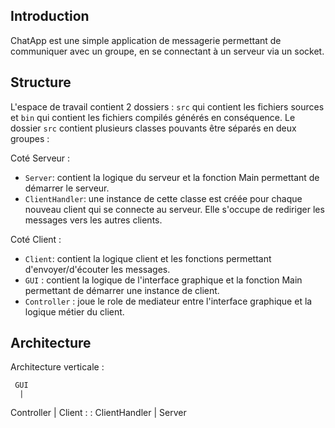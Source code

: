 ## Introduction

ChatApp est une simple application de messagerie permettant de communiquer avec un groupe, en se connectant à un serveur via un socket. 

## Structure

L'espace de travail contient 2 dossiers : `src` qui contient les fichiers sources et `bin` qui contient les fichiers compilés générés en conséquence. 
Le dossier `src` contient plusieurs classes pouvants être séparés en deux groupes :

Coté Serveur :
- `Server`: contient la logique du serveur et la fonction Main permettant de démarrer le serveur.
- `ClientHandler`: une instance de cette classe est créée pour chaque nouveau client qui se connecte au serveur. Elle s'occupe de rediriger les messages vers les autres clients.

Coté Client :
- `Client`: contient la logique client et les fonctions permettant d'envoyer/d'écouter les messages.
- `GUI` : contient la logique de l'interface graphique et la fonction Main permettant de démarrer une instance de client.
- `Controller` : joue le role de mediateur entre l'interface graphique et la logique métier du client.

## Architecture

Architecture verticale :

     GUI
      |
  Controller
      |
    Client
      :
      :
ClientHandler
      |
    Server
